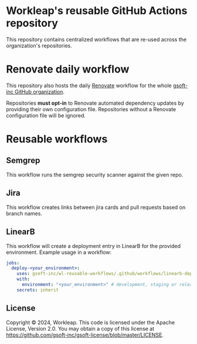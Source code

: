 # Workleap's reusable GitHub Actions repository

This repository contains centralized workflows that are re-used across the organization's repositories.

# Renovate daily workflow

This repository also hosts the daily [Renovate](https://docs.renovatebot.com/) workflow for the whole [gsoft-inc GitHub organization](https://github.com/gsoft-inc/).

Repositories **must opt-in** to Renovate automated dependency updates by providing their own configuration file. Repositories without a Renovate configuration file will be ignored.

# Reusable workflows

## Semgrep

This workflow runs the semgrep security scanner against the given repo.

## Jira

This workflow creates links between jira cards and pull requests based on branch names.

## LinearB

This workflow will create a deployment entry in LinearB for the provided environment.
Example usage in a workflow:
```yaml
jobs:
  deploy-<your_environment>:
    uses: gsoft-inc/wl-reusable-workflows/.github/workflows/linearb-deployment.yml@main
    with:
      environment: "<your_environment>" # development, staging or release
    secrets: inherit
```

## License

Copyright © 2024, Workleap. This code is licensed under the Apache License, Version 2.0. You may obtain a copy of this license at https://github.com/gsoft-inc/gsoft-license/blob/master/LICENSE.
